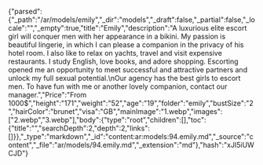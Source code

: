 {"parsed":{"_path":"/ar/models/emily","_dir":"models","_draft":false,"_partial":false,"_locale":"","_empty":true,"title":"Emily","description":"A luxurious elite escort girl will conquer men with her appearance in a bikini. My passion is beautiful lingerie, in which I can please a companion in the privacy of his hotel room. I also like to relax on yachts, travel and visit expensive restaurants. I study English, love books, and adore shopping. Escorting opened me an opportunity to meet successful and attractive partners and unlock my full sexual potential.\nOur agency has the best girls to escort men. To have fun with me or another lovely companion, contact our manager.","Price":"From 1000$","height":"171","weight":"52","age":"19","folder":"emily","bustSize":"2","hairColor":"brunet","visa":"GB","mainImage":"1.webp","images":["2.webp","3.webp"],"body":{"type":"root","children":[],"toc":{"title":"","searchDepth":2,"depth":2,"links":[]}},"_type":"markdown","_id":"content:ar:models:94.emily.md","_source":"content","_file":"ar/models/94.emily.md","_extension":"md"},"hash":"xJI5iUWCJD"}